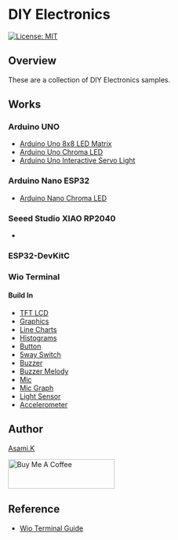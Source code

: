 # DIY Electronics

[![License: MIT](https://img.shields.io/badge/License-MIT-yellow.svg)](https://opensource.org/licenses/MIT)

## Overview

These are a collection of DIY Electronics samples.

## Works 

### Arduino UNO

- [Arduino Uno 8x8 LED Matrix](https://github.com/asamiile/diy-electronics/tree/main/Arduino_Uno_8x8_LED_Matrix)
- [Arduino Uno Chroma LED](https://github.com/asamiile/diy-electronics/tree/main/Arduino_Uno_Chroma_LED)
- [Arduino Uno Interactive Servo Light](https://github.com/asamiile/diy-electronics/tree/main/Arduino_Uno_Interactive_Servo_Light)


### Arduino Nano ESP32

- [Arduino Nano Chroma LED](https://github.com/asamiile/diy-electronics/tree/main/Arduino_Nano_Chroma_LED)



### Seeed Studio XIAO RP2040

- []()


### ESP32-DevKitC 


### Wio Terminal

#### Build In

- [TFT LCD](https://github.com/asamiile/diy-electronics/tree/main/Wio_Terminal_Build_In/Wio_Terminal_TFT_LCD)
- [Graphics](https://github.com/asamiile/diy-electronics/tree/main/Wio_Terminal_Build_In/Wio_Terminal_Graphics)
- [Line Charts](https://github.com/asamiile/diy-electronics/tree/main/Wio_Terminal_Build_In/Wio_Terminal_Line_Charts)
- [Histograms](https://github.com/asamiile/diy-electronics/tree/main/Wio_Terminal_Build_In/Wio_Terminal_Histograms)
- [Button](https://github.com/asamiile/diy-electronics/tree/main/Wio_Terminal_Build_In/Wio_Teaminal_Button)
- [5way Switch](https://github.com/asamiile/diy-electronics/tree/main/Wio_Terminal_Build_In/Wio_Terminal_5way_Switch)
- [Buzzer](https://github.com/asamiile/diy-electronics/tree/main/Wio_Terminal_Build_In/Wio_Terminal_Buzzer)
- [Buzzer Melody](https://github.com/asamiile/diy-electronics/tree/main/Wio_Terminal_Build_In/Wio_Terminal_Buzzer_Melody)
- [Mic](https://github.com/asamiile/diy-electronics/tree/main/Wio_Terminal_Build_In/Wio_Terminal_Mic)
- [Mic Graph](https://github.com/asamiile/diy-electronics/tree/main/Wio_Terminal_Build_In/Wio_Terminal_Mic_Graph)
- [Light Sensor](https://github.com/asamiile/diy-electronics/tree/main/Wio_Terminal_Build_In/Wio_Terminal_Light_Sensor)
- [Accelerometer](https://github.com/asamiile/diy-electronics/tree/main/Wio_Terminal_Build_In/Wio_Terminal_Accelerometer)


## Author

[Asami.K](https://asami.tokyo/)

<a href="https://www.buymeacoffee.com/asamiile" target="_blank"><img src="https://cdn.buymeacoffee.com/buttons/v2/default-yellow.png" alt="Buy Me A Coffee" style="height: 60px !important;width: 217px !important;" ></a>

## Reference

- [Wio Terminal Guide](https://wiki.seeedstudio.com/Wio_Terminal_Intro/)